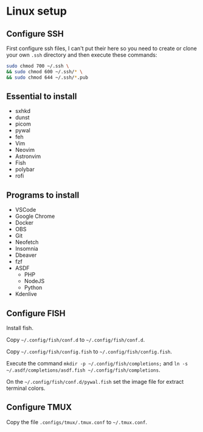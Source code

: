 # Linux setup

## Configure SSH

First configure ssh files, I can't put their here so you need to create or clone your own `.ssh` directory and then execute these commands:

```sh
sudo chmod 700 ~/.ssh \
&& sudo chmod 600 ~/.ssh/* \
&& sudo chmod 644 ~/.ssh/*.pub
```

## Essential to install

- sxhkd
- dunst
- picom
- pywal
- feh
- Vim
- Neovim
- Astronvim
- Fish
- polybar
- rofi

## Programs to install

- VSCode
- Google Chrome
- Docker
- OBS
- Git
- Neofetch
- Insomnia
- Dbeaver
- fzf
- ASDF
    - PHP
    - NodeJS
    - Python
- Kdenlive

## Configure FISH

Install fish.

Copy `~/.config/fish/conf.d` to `~/.config/fish/conf.d`.

Copy `~/.config/fish/config.fish` to `~/.config/fish/config.fish`.

Execute the command `mkdir -p ~/.config/fish/completions;` and `ln -s ~/.asdf/completions/asdf.fish ~/.config/fish/completions`.

On the `~/.config/fish/conf.d/pywal.fish` set the image file for extract terminal colors.

## Configure TMUX

Copy the file `.configs/tmux/.tmux.conf` to `~/.tmux.conf`.
